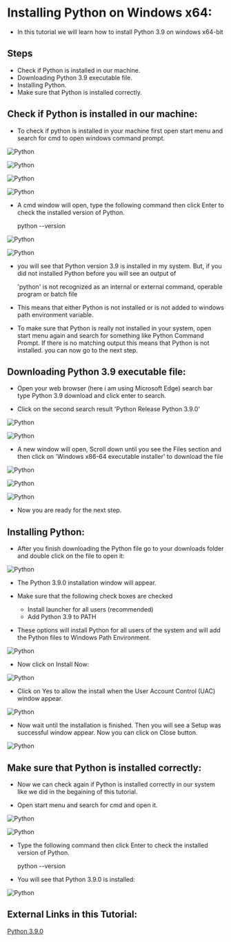 # Installing Python on Windows x64:

* In this tutorial we will learn how to install Python 3.9 on windows x64-bit

## Steps

* Check if Python is installed in our machine.
* Downloading Python 3.9 executable file. 
* Installing Python.
* Make sure that Python is installed correctly.

## Check if Python is installed in our machine:

* To check if python is installed in your machine first open start menu and search for cmd to open windows command prompt.

![Python](./images/image1.jpg)

![Python](./images/image2.jpg)

![Python](./images/image3.jpg)

![Python](./images/image4.jpg)

* A cmd window will open, type the following command then click Enter to check the installed version of Python.

    python --version

![Python](./images/image5.jpg)

![Python](./images/image6.jpg)


* you will see that Python version 3.9 is installed in my system. But, if you did not installed Python before you will see an output of 

    'python' is not recognized as an internal or external command, operable program or batch file

* This means that either Python is not installed or is not added to windows path environment variable.

* To make sure that Python is really not installed in your system, open start menu again and search for something like Python Command Prompt. If there is no matching output this means that Python is not installed. you can now go to the next step.


## Downloading Python 3.9 executable file:

* Open your web browser (here i am using Microsoft Edge) search bar type Python 3.9 download and click enter to search.

* Click on the second search result 'Python Release Python 3.9.0'

![Python](./images/image7.jpg)

![Python](./images/image8.jpg)

* A new window will open, Scroll down until you see the Files section and then click on 'Windows x86-64 executable installer' to download the file

![Python](./images/image9.jpg)

![Python](./images/image10.jpg)

![Python](./images/image11.jpg)

* Now you are ready for the next step.


## Installing Python:

* After you finish downloading the Python file go to your downloads folder and double click on the file to open it:

![Python](./images/image12.jpg)

* The Python 3.9.0 installation window will appear.

* Make sure that the following check boxes are checked
  * Install launcher for all users (recommended)
  * Add Python 3.9 to PATH

* These options will install Python for all users of the system and will add the Python files to Windows Path Environment.

![Python](./images/image13.jpg)

* Now click on Install Now:

![Python](./images/image14.jpg)

* Click on Yes to allow the install when the User Account Control (UAC) window appear.

![Python](./images/image15.jpg)

* Now wait until the installation is finished. Then you will see a Setup was successful window appear. Now you can click on Close button.

![Python](./images/image16.jpg)


## Make sure that Python is installed correctly:

* Now we can check again if Python is installed correctly in our system like we did in the begaining of this tutorial.

* Open start menu and search for cmd and open it.

![Python](./images/image17.jpg)

![Python](./images/image18.jpg)

* Type the following command then click Enter to check the installed version of Python.

    python --version

* You will see that Python 3.9.0 is installed:

![Python](./images/image19.jpg)



## External Links in this Tutorial:

[Python 3.9.0](https://www.python.org/downloads/release/python-390/)